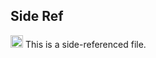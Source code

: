 ## Side Ref


<img src="https://github.com/AlexeyGorovoy/zeithalt/assets/4704631/22b970fc-47be-4a8b-bb36-d64a537c4cf9" width="20" height="20" /> This is a side-referenced file.
